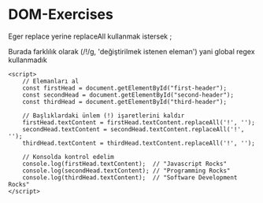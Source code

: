 # DOM-Exercises

Eger replace yerine replaceAll kullanmak istersek ; 

Burada farklılık olarak (/!/g, 'değiştirilmek istenen eleman') yani global regex kullanmadık 

    <script>
        // Elemanları al
        const firstHead = document.getElementById("first-header");
        const secondHead = document.getElementById("second-header");
        const thirdHead = document.getElementById("third-header");

        // Başlıklardaki ünlem (!) işaretlerini kaldır
        firstHead.textContent = firstHead.textContent.replaceAll('!', '');
        secondHead.textContent = secondHead.textContent.replaceAll('!', '');
        thirdHead.textContent = thirdHead.textContent.replaceAll('!', '');

        // Konsolda kontrol edelim
        console.log(firstHead.textContent);  // "Javascript Rocks"
        console.log(secondHead.textContent); // "Programming Rocks"
        console.log(thirdHead.textContent);  // "Software Development Rocks"
    </script>
